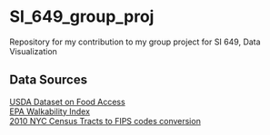 # SI_649_group_proj
Repository for my contribution to my group project for SI 649, Data Visualization

## Data Sources
<p><a href = "https://www.ers.usda.gov/data-products/food-access-research-atlas/download-the-data/">USDA Dataset on Food Access</a></br>
<a href = "https://catalog.data.gov/dataset/walkability-index">EPA Walkability Index</a></br>
<a href = "https://www.nyc.gov/site/planning/planning-level/nyc-population/nyc-population-geographic-relationships.page">2010 NYC Census Tracts to FIPS codes conversion</a></p>